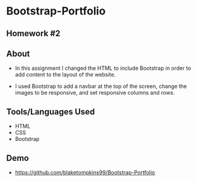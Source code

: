 # Bootstrap-Portfolio
## Homework #2


## About
- In this assignment I changed the HTML to include Bootstrap in order to add content to the layout of the website.

- I used Bootstrap to add a navbar at the top of the screen, change the images to be responsive, and set responsive columns and rows.

## Tools/Languages Used
- HTML
- CSS
- Bootstrap

## Demo
- https://github.com/blaketompkins99/Bootstrap-Portfolio
